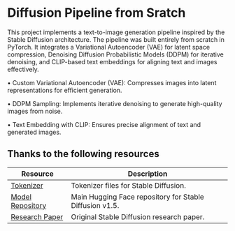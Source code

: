 # Diffusion Pipeline from Sratch
This project implements a text-to-image generation pipeline inspired by the Stable Diffusion architecture. The pipeline was built entirely from scratch in PyTorch. It integrates a Variational Autoencoder (VAE) for latent space compression, Denoising Diffusion Probabilistic Models (DDPM) for iterative denoising, and CLIP-based text embeddings for aligning text and images effectively.

•	Custom Variational Autoencoder (VAE): Compresses images into latent representations for efficient generation.

•	DDPM Sampling: Implements iterative denoising to generate high-quality images from noise.

•	Text Embedding with CLIP: Ensures precise alignment of text and generated images.



## Thanks to the following resources
| Resource                           | Description                              |
|------------------------------------|------------------------------------------|
| [Tokenizer](https://huggingface.co/stable-diffusion-v1-5/stable-diffusion-v1-5/tree/main/tokenizer) | Tokenizer files for Stable Diffusion.    |
| [Model Repository](https://huggingface.co/stable-diffusion-v1-5/stable-diffusion-v1-5/tree/main) | Main Hugging Face repository for Stable Diffusion v1.5. |
| [Research Paper](https://arxiv.org/pdf/2112.10752) | Original Stable Diffusion research paper. |
